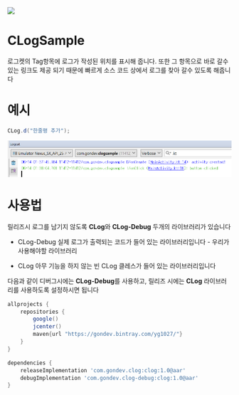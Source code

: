 [![](https://jitpack.io/v/Young-Gon/CLogSample.svg)](https://jitpack.io/#Young-Gon/CLogSample)
# CLogSample #

로그켓의 Tag항목에 로그가 작성된 위치를 표시해 줍니다. 또한 그 항목으로 바로 갈수 있는 링크도 제공 되기 때문에 빠르게 소스 코드 상에서 로그를 찾아
갈수 있도록 해줍니다

# 예시 #
```java
CLog.d("한줄평 추가");
```

![capture](/capture_CLog.png)

# 사용법 #
릴리즈시 로그를 남기지 않도록 **CLog**와 **CLog-Debug** 두개의 라이브러리가 있습니다
* CLog-Debug
  실제 로그가 출력되는 코드가 들어 있는 라이브러리입니다 - 우리가 사용해야할 라이브러리
  
* CLog
  아무 기능을 하지 않는 빈 CLog 클레스가 들어 있는 라이브러리입니다
  
다음과 같이 디버그시에는 **CLog-Debug**를 사용하고, 릴리즈 시에는 **CLog** 라이브러리를 사용하도록 설정하시면 됩니다


```gradle
allprojects {
    repositories {
        google()
        jcenter()
        maven{url "https://gondev.bintray.com/yg1027/"}
    }
}
```

```gradle
dependencies {
    releaseImplementation 'com.gondev.clog:clog:1.0@aar'
    debugImplementation 'com.gondev.clog-debug:clog:1.0@aar'
}
```
